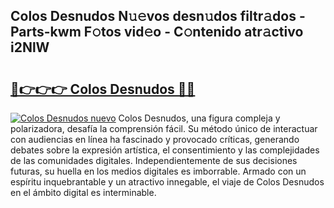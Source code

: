 ## Colos Desnudos N𝚞𝚎vos desn𝚞dos filtr𝚊dos - Parts-kwm F𝚘tos vid𝚎o - C𝚘ntenido atr𝚊ctivo i2NlW

# <h2><a href="http://mb0ccv.tromn.icu/?c=Colos+Desnudos">🔗👉👉👉 Colos Desnudos 🔗🔗</a></h2>

[![Colos Desnudos nuevo](https://i.imgur.com/pEAQMta.gif)](http://mb0ccv.tromn.icu/?c=Colos+Desnudos)
Colos Desnudos, una figura compleja y polarizadora, desafía la comprensión fácil. Su método único de interactuar con audiencias en línea ha fascinado y provocado críticas, generando debates sobre la expresión artística, el consentimiento y las complejidades de las comunidades digitales. Independientemente de sus decisiones futuras, su huella en los medios digitales es imborrable. Armado con un espíritu inquebrantable y un atractivo innegable, el viaje de Colos Desnudos en el ámbito digital es interminable.
